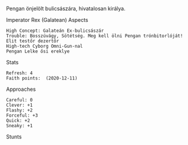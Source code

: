 Pengan önjelölt bulicsászára, hivatalosan királya.


Imperator Rex (Galatean)
Aspects

    High Concept: Galateán Ex-bulicsászár
    Trouble: Bosszúvágy, Sötétség. Meg kell ölni Pengan trónbitorlóját!
    Elit testőr dezertőr
    High-tech Cyborg Omni-Gun-nal
    Pengan Lelke ősi ereklye

Stats

    Refresh: 4
    Faith points:  (2020-12-11)

Approaches

    Careful: 0
    Clever: +1
    Flashy: +2
    Forceful: +3
    Quick: +2
    Sneaky: +1

Stunts

    


